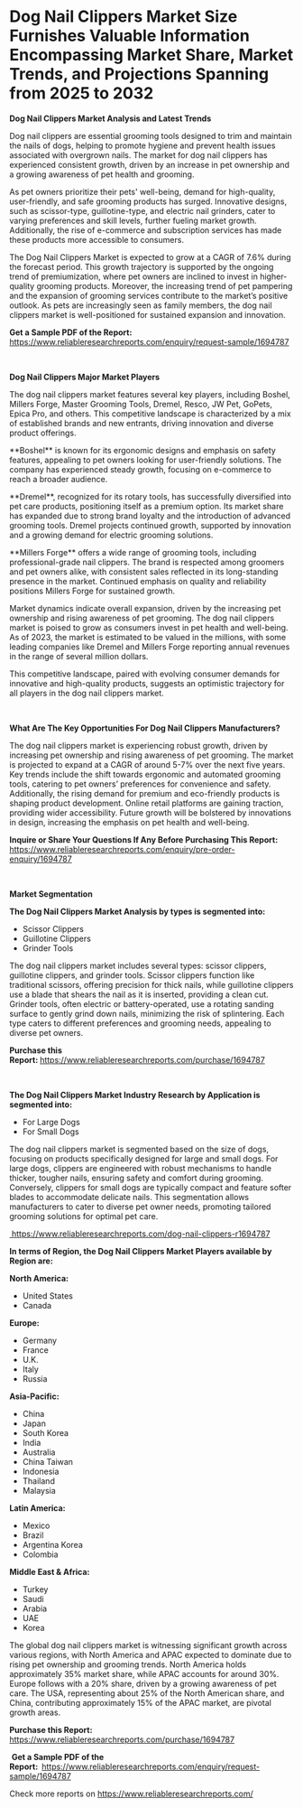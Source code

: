 <p><h1>Dog Nail Clippers Market Size Furnishes Valuable Information Encompassing Market Share, Market Trends, and Projections Spanning from 2025 to 2032</h1></p><p><strong>Dog Nail Clippers Market Analysis and Latest Trends</strong></p>
<p><p>Dog nail clippers are essential grooming tools designed to trim and maintain the nails of dogs, helping to promote hygiene and prevent health issues associated with overgrown nails. The market for dog nail clippers has experienced consistent growth, driven by an increase in pet ownership and a growing awareness of pet health and grooming. </p><p>As pet owners prioritize their pets' well-being, demand for high-quality, user-friendly, and safe grooming products has surged. Innovative designs, such as scissor-type, guillotine-type, and electric nail grinders, cater to varying preferences and skill levels, further fueling market growth. Additionally, the rise of e-commerce and subscription services has made these products more accessible to consumers.</p><p>The Dog Nail Clippers Market is expected to grow at a CAGR of 7.6% during the forecast period. This growth trajectory is supported by the ongoing trend of premiumization, where pet owners are inclined to invest in higher-quality grooming products. Moreover, the increasing trend of pet pampering and the expansion of grooming services contribute to the market’s positive outlook. As pets are increasingly seen as family members, the dog nail clippers market is well-positioned for sustained expansion and innovation.</p></p>
<p><strong>Get a Sample PDF of the Report:&nbsp;</strong> <a href="https://www.reliableresearchreports.com/enquiry/request-sample/1694787?utm_campaign=2738&utm_medium=2&utm_source=Github&utm_content=ia&utm_term=25032025&utm_id=dog-nail-clippers">https://www.reliableresearchreports.com/enquiry/request-sample/1694787</a></p>
<p>&nbsp;</p>
<p><strong>Dog Nail Clippers Major Market Players</strong></p>
<p><p>The dog nail clippers market features several key players, including Boshel, Millers Forge, Master Grooming Tools, Dremel, Resco, JW Pet, GoPets, Epica Pro, and others. This competitive landscape is characterized by a mix of established brands and new entrants, driving innovation and diverse product offerings.</p><p>**Boshel** is known for its ergonomic designs and emphasis on safety features, appealing to pet owners looking for user-friendly solutions. The company has experienced steady growth, focusing on e-commerce to reach a broader audience. </p><p>**Dremel**, recognized for its rotary tools, has successfully diversified into pet care products, positioning itself as a premium option. Its market share has expanded due to strong brand loyalty and the introduction of advanced grooming tools. Dremel projects continued growth, supported by innovation and a growing demand for electric grooming solutions.</p><p>**Millers Forge** offers a wide range of grooming tools, including professional-grade nail clippers. The brand is respected among groomers and pet owners alike, with consistent sales reflected in its long-standing presence in the market. Continued emphasis on quality and reliability positions Millers Forge for sustained growth.</p><p>Market dynamics indicate overall expansion, driven by the increasing pet ownership and rising awareness of pet grooming. The dog nail clippers market is poised to grow as consumers invest in pet health and well-being. As of 2023, the market is estimated to be valued in the millions, with some leading companies like Dremel and Millers Forge reporting annual revenues in the range of several million dollars.</p><p>This competitive landscape, paired with evolving consumer demands for innovative and high-quality products, suggests an optimistic trajectory for all players in the dog nail clippers market.</p></p>
<p>&nbsp;</p>
<p><strong>What Are The Key Opportunities For Dog Nail Clippers Manufacturers?</strong></p>
<p><p>The dog nail clippers market is experiencing robust growth, driven by increasing pet ownership and rising awareness of pet grooming. The market is projected to expand at a CAGR of around 5-7% over the next five years. Key trends include the shift towards ergonomic and automated grooming tools, catering to pet owners’ preferences for convenience and safety. Additionally, the rising demand for premium and eco-friendly products is shaping product development. Online retail platforms are gaining traction, providing wider accessibility. Future growth will be bolstered by innovations in design, increasing the emphasis on pet health and well-being.</p></p>
<p><strong>Inquire or Share Your Questions If Any Before Purchasing This Report:</strong> <a href="https://www.reliableresearchreports.com/enquiry/pre-order-enquiry/1694787?utm_campaign=2738&utm_medium=2&utm_source=Github&utm_content=ia&utm_term=25032025&utm_id=dog-nail-clippers">https://www.reliableresearchreports.com/enquiry/pre-order-enquiry/1694787</a></p>
<p>&nbsp;</p>
<p><strong>Market Segmentation</strong></p>
<p><strong>The Dog Nail Clippers Market Analysis by types is segmented into:</strong></p>
<p><ul><li>Scissor Clippers</li><li>Guillotine Clippers</li><li>Grinder Tools</li></ul></p>
<p><p>The dog nail clippers market includes several types: scissor clippers, guillotine clippers, and grinder tools. Scissor clippers function like traditional scissors, offering precision for thick nails, while guillotine clippers use a blade that shears the nail as it is inserted, providing a clean cut. Grinder tools, often electric or battery-operated, use a rotating sanding surface to gently grind down nails, minimizing the risk of splintering. Each type caters to different preferences and grooming needs, appealing to diverse pet owners.</p></p>
<p><strong>Purchase this Report:&nbsp;</strong><a href="https://www.reliableresearchreports.com/purchase/1694787?utm_campaign=2738&utm_medium=2&utm_source=Github&utm_content=ia&utm_term=25032025&utm_id=dog-nail-clippers">https://www.reliableresearchreports.com/purchase/1694787</a></p>
<p>&nbsp;</p>
<p><strong>The Dog Nail Clippers Market Industry Research by Application is segmented into:</strong></p>
<p><ul><li>For Large Dogs</li><li>For Small Dogs</li></ul></p>
<p><p>The dog nail clippers market is segmented based on the size of dogs, focusing on products specifically designed for large and small dogs. For large dogs, clippers are engineered with robust mechanisms to handle thicker, tougher nails, ensuring safety and comfort during grooming. Conversely, clippers for small dogs are typically compact and feature softer blades to accommodate delicate nails. This segmentation allows manufacturers to cater to diverse pet owner needs, promoting tailored grooming solutions for optimal pet care.</p></p>
<p><a href="https://www.reliableresearchreports.com/dog-nail-clippers-r1694787?utm_campaign=2738&utm_medium=2&utm_source=Github&utm_content=ia&utm_term=25032025&utm_id=dog-nail-clippers">&nbsp;https://www.reliableresearchreports.com/dog-nail-clippers-r1694787</a></p>
<p><strong>In terms of Region, the Dog Nail Clippers Market Players available by Region are:</strong></p>
<p>
    <p> <strong> North America: </strong>
        <ul>
            <li>United States</li>
            <li>Canada</li>
        </ul>
        </p> 
    <p> <strong> Europe: </strong>
        <ul>
            <li>Germany</li>
            <li>France</li>
            <li>U.K.</li>
            <li>Italy</li>
            <li>Russia</li>
        </ul>
        </p> 
    <p> <strong> Asia-Pacific: </strong>
        <ul>
            <li>China</li>
            <li>Japan</li>
            <li>South Korea</li>
            <li>India</li>
            <li>Australia</li>
            <li>China Taiwan</li>
            <li>Indonesia</li>
            <li>Thailand</li>
            <li>Malaysia</li>
        </ul>
        </p> 
    <p> <strong> Latin America: </strong>
        <ul>
            <li>Mexico</li>
            <li>Brazil</li>
            <li>Argentina Korea</li>
            <li>Colombia</li>
        </ul>
        </p> 
    <p> <strong> Middle East & Africa: </strong>
        <ul>
            <li>Turkey</li>
            <li>Saudi</li>
            <li>Arabia</li>
            <li>UAE</li>
            <li>Korea</li>
        </ul>
    </p>
    </p>
<p><p>The global dog nail clippers market is witnessing significant growth across various regions, with North America and APAC expected to dominate due to rising pet ownership and grooming trends. North America holds approximately 35% market share, while APAC accounts for around 30%. Europe follows with a 20% share, driven by a growing awareness of pet care. The USA, representing about 25% of the North American share, and China, contributing approximately 15% of the APAC market, are pivotal growth areas.</p></p>
<p><strong>Purchase this Report: </strong><a href="https://www.reliableresearchreports.com/purchase/1694787?utm_campaign=2738&utm_medium=2&utm_source=Github&utm_content=ia&utm_term=25032025&utm_id=dog-nail-clippers">https://www.reliableresearchreports.com/purchase/1694787</a></p>
<p>&nbsp;<strong>Get a Sample PDF of the Report:&nbsp;&nbsp;</strong><a href="https://www.reliableresearchreports.com/enquiry/request-sample/1694787?utm_campaign=2738&utm_medium=2&utm_source=Github&utm_content=ia&utm_term=25032025&utm_id=dog-nail-clippers">https://www.reliableresearchreports.com/enquiry/request-sample/1694787</a></p>
<p><strong></strong></p>
<p>Check more reports on <a href="https://www.reliableresearchreports.com/?utm_campaign=2738&utm_medium=2&utm_source=Github&utm_content=ia&utm_term=25032025&utm_id=dog-nail-clippers">https://www.reliableresearchreports.com/</a></p>